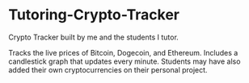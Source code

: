 # Tutoring-Crypto-Tracker
Crypto Tracker built by me and the students I tutor.

Tracks the live prices of Bitcoin, Dogecoin, and Ethereum. Includes a candlestick graph that updates every minute. Students may have also added their own cryptocurrencies on their personal project.
